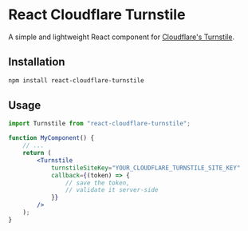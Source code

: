 # React Cloudflare Turnstile

A simple and lightweight React component for [Cloudflare's Turnstile](https://developers.cloudflare.com/turnstile/).

## Installation

```sh
npm install react-cloudflare-turnstile
```

## Usage

```jsx
import Turnstile from "react-cloudflare-turnstile";

function MyComponent() {
    // ...
    return (
        <Turnstile
            turnstileSiteKey="YOUR_CLOUDFLARE_TURNSTILE_SITE_KEY"
            callback={(token) => {
                // save the token,
                // validate it server-side
            }}
        />
    );
}
```
